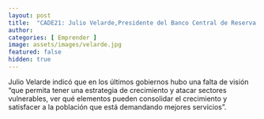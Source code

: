 ```yaml
---
layout: post
title:  "CADE21: Julio Velarde,Presidente del Banco Central de Reserva del Perú" 
author: 
categories: [ Emprender ]
image: assets/images/velarde.jpg
featured: false
hidden: true
---
```


Julio Velarde indicó que en los últimos gobiernos hubo una falta de visión “que permita tener una estrategia de crecimiento y atacar sectores vulnerables, ver qué elementos pueden consolidar el crecimiento y satisfacer a la población que está demandando mejores servicios”.




<!-- #### So how do we do spoilers?

```html
<span class="spoiler">My hidden paragraph here.</span>
``` -->
